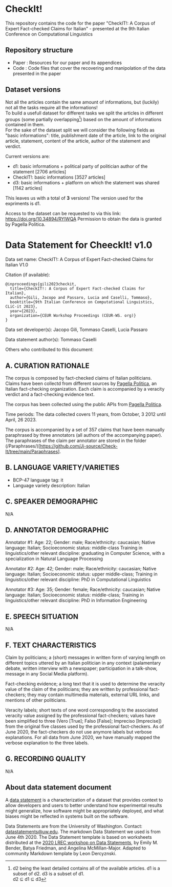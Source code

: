 # CheckIt!

This repository contains the code for the paper "CheckIT!: A Corpus of Expert Fact-checked Claims for Italian" - presented at the 9th Italian Conference on Computational Linguistics

## Repository structure
- Paper : Resources for our paper and its appendices
- Code :   Code files that cover the recovering and manipolation of the data presented in the paper

## Dataset versions
Not all the articles contain the same amount of informations, but (luckily) not all the tasks require all the informations!<br>To build a usefull dataset for different tasks we split the articles in different groups (some partially overlapping[^1]) based on the amount of informations contained in them.<br>For the sake of the dataset split we will consider the following fields as "basic informations": title, publishment date of the article, link to the original article, statement, content of the article, author of the statement and verdict.

Current versions are:
- d1: basic informations + political party of politician author of the statement [2706 articles]
- CheckIT!: basic informations [3527 articles]
- d3: basic informations + platform on which the statement was shared [1142 articles]

This leaves us with a total of **3** versions! The version used for the expriments is d1.<br>

Access to the dataset can be requested to via this link: https://doi.org/10.34894/RYIWQA
Permission to obtain the data is granted by Pagella Politica.

# Data Statement for CheeckIt! v1.0

Data set name: CheckIT!: A Corpus of Expert Fact-checked Claims for Italian V1.0

Citation (if available):

```
@inproceedings{gili2023checkit,
  title={CheckIT!: A Corpus of Expert Fact-checked Claims for Italian},
  author={Gili, Jacopo and Passaro, Lucia and Caselli, Tommaso},
  booktitle={9th Italian Conference on Computational Linguistics, CLiC-it 2023},
  year={2023},
  organization={CEUR Workshop Proceedings (CEUR-WS. org)}
}
```

Data set developer(s): Jacopo Gili, Tommaso Caselli, Lucia Passaro

Data statement author(s): Tommaso Caselli

Others who contributed to this document: 


## A. CURATION RATIONALE 

The corpus is composed by fact-checked claims of Italian politicians. Claims have been collectd from different sources by [Pagella Politica](https://pagellapolitica.it), an Italian fact-checking organization. Each claim is accompanied by a veracity verdict and a fact-checking evidence text. 

The corpus has been collected using the public APIs from [Pagella Politica](https://pagellapolitica.it). 

Time periods: The data collected covers 11 years, from October, 3 2012 until April, 26 2023.

The corpus is accompanied by a set of 357 claims that have been manually paraphrased by three annotators (all authors of the accompanying paper). The paraphrases of the claim per annotator are stored in the folder (/Paraphrases/)[https://github.com/Jj-source/Check-It/tree/main/Paraphrases].

## B. LANGUAGE VARIETY/VARIETIES

* BCP-47 language tag: it
* Language variety description: Italian

## C. SPEAKER DEMOGRAPHIC

N/A
 
## D. ANNOTATOR DEMOGRAPHIC

Annotator #1: Age: 22; Gender: male; Race/ethnicity: caucasian; Native language: Italian; Socioeconomic status: middle-class Training in linguistics/other relevant discipline: graduating in Computer Science, with a specialization in Natural Language Processing 

Annotator #2: Age: 42; Gender: male; Race/ethnicity: caucasian; Native language: Italian; Socioeconomic status: upper middle-class; Training in linguistics/other relevant discipline: PhD in Computational Linguistics

 Annotator #3: Age: 35; Gender: female; Race/ethnicity: caucasian; Native language: Italian; Socioeconomic status: middle-class; Training in linguistics/other relevant discipline: PhD in Information Engineering


## E. SPEECH SITUATION

N/A

## F. TEXT CHARACTERISTICS

Claim by politicians; a (short) messages in written form of varying length on different topics uttered by an Italian politician in any context (palamentary debate, written interview with a newspaper; participation in a talk-show, message in any Social Media platform).

Fact-checking evidence; a long text that it is used to determine the veracity value of the claim of the politicians; they are written by professional fact-checkers; they may contain multimedia materials, external URL links, and mentions of other politicians. 

Veracity labels; short texts of one word corresponding to the associated veracity value assigned by the professional fact-checkers; values have been simplified to three (Vero [True]; Falso [False]; Impreciso [Imprecise]) from the original five classes used by the professional fact-checkers. As of June 2020, the fact-checkers do not use anymore labels but verbose explanations. For all data from June 2020, we have manually mapped the verbose explanation to the three labels.

## G. RECORDING QUALITY

N/A

## About data statement document

A [data statement](https://www.aclweb.org/anthology/Q18-1041/) is a characterization of a dataset that provides context to allow developers and users to better understand how experimental results might generalize, how software might be appropriately deployed, and what biases might be reflected in systems built on the software.

Data Statements are from the University of Washington. Contact: [datastatements@uw.edu](mailto:datastatements@uw.edu). The markdown Data Statement we used is from June 4th 2020. The Data Statement template is based on worksheets distributed at the [2020 LREC workshop on Data Statements](https://sites.google.com/uw.edu/data-statements-for-nlp/), by Emily M. Bender, Batya Friedman, and Angelina McMillan-Major. Adapted to community Markdown template by Leon Dercyznski.

[^1]: d2 being the least detailed contains all of the available articles. d1 is a subset of d2. d3 is a subset of d1.<br>d2 ⊆ d1 ⊆ d3
